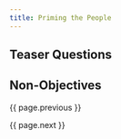 ```yaml
---
title: Priming the People
---
```


## Teaser Questions

## Non-Objectives

{{ page.previous }}

{{ page.next }}
